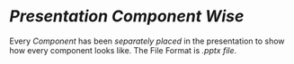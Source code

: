 # **_Presentation Component Wise_**

Every _Component_ has been _separately placed_ in the presentation to show how
every component looks like. The File Format is _.pptx file_.
